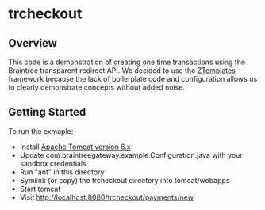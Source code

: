 # trcheckout

## Overview

This code is a demonstration of creating one time transactions using the
Braintree transparent redirect API.  We decided to use the
[ZTemplates](http://www.ztemplates.org) framework because the lack of
boilerplate code and configuration allows us to clearly demonstrate concepts
without added noise.

## Getting Started

To run the exmaple:

* Install [Apache Tomcat version 6.x](http://tomcat.apache.org/download-60.cgi)
* Update com.braintreegateway.example.Configuration.java with your sandbox credentials
* Run "ant" in this directory
* Symlink (or copy) the trcheckout directory into tomcat/webapps
* Start tomcat
* Visit [http://localhost:8080/trcheckout/payments/new](http://localhost:8080/trcheckout/payments/new)
